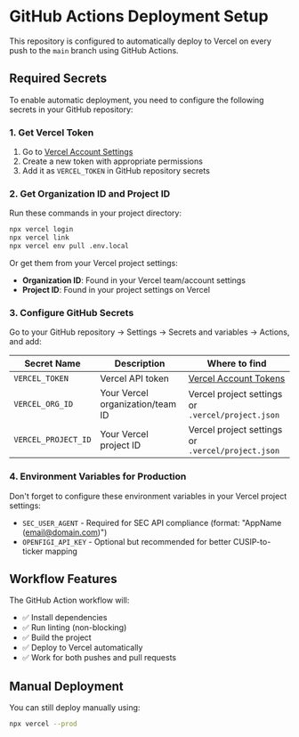 # GitHub Actions Deployment Setup

This repository is configured to automatically deploy to Vercel on every push to the `main` branch using GitHub Actions.

## Required Secrets

To enable automatic deployment, you need to configure the following secrets in your GitHub repository:

### 1. Get Vercel Token
1. Go to [Vercel Account Settings](https://vercel.com/account/tokens)
2. Create a new token with appropriate permissions
3. Add it as `VERCEL_TOKEN` in GitHub repository secrets

### 2. Get Organization ID and Project ID
Run these commands in your project directory:

```bash
npx vercel login
npx vercel link
npx vercel env pull .env.local
```

Or get them from your Vercel project settings:
- **Organization ID**: Found in your Vercel team/account settings
- **Project ID**: Found in your project settings on Vercel

### 3. Configure GitHub Secrets

Go to your GitHub repository → Settings → Secrets and variables → Actions, and add:

| Secret Name | Description | Where to find |
|-------------|-------------|---------------|
| `VERCEL_TOKEN` | Vercel API token | [Vercel Account Tokens](https://vercel.com/account/tokens) |
| `VERCEL_ORG_ID` | Your Vercel organization/team ID | Vercel project settings or `.vercel/project.json` |
| `VERCEL_PROJECT_ID` | Your Vercel project ID | Vercel project settings or `.vercel/project.json` |

### 4. Environment Variables for Production

Don't forget to configure these environment variables in your Vercel project settings:

- `SEC_USER_AGENT` - Required for SEC API compliance (format: "AppName (email@domain.com)")
- `OPENFIGI_API_KEY` - Optional but recommended for better CUSIP-to-ticker mapping

## Workflow Features

The GitHub Action workflow will:
- ✅ Install dependencies
- ✅ Run linting (non-blocking)
- ✅ Build the project
- ✅ Deploy to Vercel automatically
- ✅ Work for both pushes and pull requests

## Manual Deployment

You can still deploy manually using:
```bash
npx vercel --prod
```